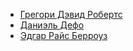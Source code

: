 * [Грегори Дэвид Робертс](Грегори%20Дэвид%20Робертс)
* [Даниэль Дефо](Даниэль%20Дефо)
* [Эдгар Райс Берроуз](Эдгар%20Райс%20Берроуз)